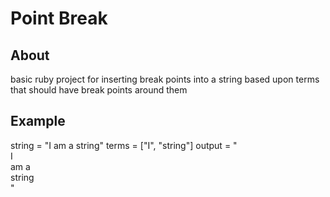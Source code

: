 # Point Break 
## About 
basic ruby project for inserting break points into a string based upon terms that should have break points around them 

## Example 
string =  "I am a string"
terms = ["I", "string"]
output = "<br>I</br> am a <br>string</br>"

